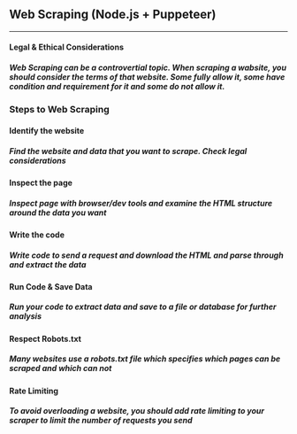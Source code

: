 ## Web Scraping (Node.js + Puppeteer)
___

#### Legal & Ethical Considerations
##### Web Scraping can be a controvertial topic. When scraping a wabsite, you should consider the terms of that website. Some fully allow it, some have condition and requirement for it and some do not allow it.

### Steps to Web Scraping

#### Identify the website
##### Find the website and data that you want to scrape. Check legal considerations

#### Inspect the page
##### Inspect page with browser/dev tools and examine the HTML structure around the data you want

#### Write the code
##### Write code to send a request and download the HTML and parse through and extract the data

#### Run Code & Save Data
##### Run your code to extract data and save to a file or database for further analysis 

#### Respect Robots.txt
##### Many websites use a robots.txt file which specifies which pages can be scraped and which can not

#### Rate Limiting
##### To avoid overloading a website, you should add rate limiting to your scraper to limit the number of requests you send